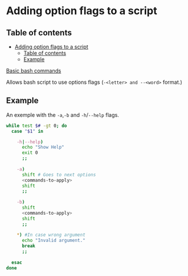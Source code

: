 # Adding option flags to a script

## Table of contents

- [Adding option flags to a script](#adding-option-flags-to-a-script)
  - [Table of contents](#table-of-contents)
  - [Example](#example)

[Basic bash commands](../Bash_commands.md)

Allows bash script to use options flags (`-<letter> and --<word>` format.)

## Example

An exemple with the `-a`,`-b` and `-h`/`--help` flags.

```bash
while test $# -gt 0; do
  case "$1" in

    -h|--help)
      echo "Show Help"
      exit 0
      ;;
  
    -a)
      shift # Goes to next options
      <commands-to-apply>
      shift
      ;;
  
    -b)
      shift
      <commands-to-apply>
      shift
      ;;
  
    *) #In case wrong argument
      echo "Invalid argument."
      break
      ;;
  
  esac
done
```
